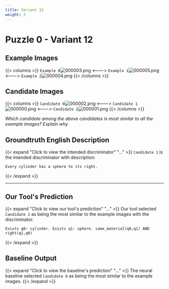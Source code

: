 ```yaml
---
title: Variant 12
weight: 3
---
```


# Puzzle 0 - Variant 12

## Example Images
{{< columns >}}
`Example 0`![000003.png](/clevr-variants/apocope/fovariant-12/render/images/CLEVR_val_000003.png)
<--->
`Example 1`![000005.png](/clevr-variants/apocope/fovariant-12/render/images/CLEVR_val_000005.png)
<--->
`Example 2`![000004.png](/clevr-variants/apocope/fovariant-12/render/images/CLEVR_val_000004.png)
{{< /columns >}}

## Candidate Images
{{< columns >}}
`Candidate 0`![000002.png](/clevr-variants/apocope/fovariant-12/render/images/CLEVR_val_000002.png)
<--->
`Candidate 1`![000000.png](/clevr-variants/apocope/fovariant-12/render/images/CLEVR_val_000000.png)
<--->
`Candidate 2`![000001.png](/clevr-variants/apocope/fovariant-12/render/images/CLEVR_val_000001.png)
{{< /columns >}}

*Which candidate among the above candidates is most similar to all the example images? Explain why.*

## Groundtruth English Description

{{< expand "Click to view the intended discriminator" "..." >}}
`Candidate 1` is the intended discriminator with description:
```plaintext 
Every cylinder has a sphere to its right.
```
{{< /expand >}}

---



## Our Tool's Prediction

{{< expand "Click to view our tool's prediction" "..." >}}
Our tool selected `Candidate 2` as being the most similar to the example images with the discriminator:
```plaintext
Exists q0: cylinder. Exists q1: sphere. same_material(q0,q1) AND right(q1,q0)
```
{{< /expand >}}



## Baseline Output

{{< expand "Click to view the baseline's prediction" "..." >}}
The neural baseline selected `Candidate 0` as being the most similar to the example images.
{{< /expand >}}

